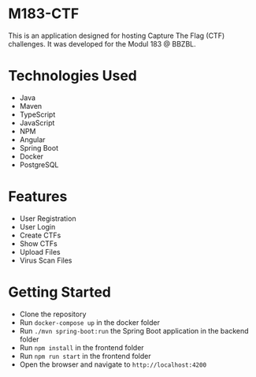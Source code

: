 # M183-CTF

This is an application designed for hosting Capture The Flag (CTF) challenges. 
It was developed for the Modul 183 @ BBZBL.
  
# Technologies Used

- Java
- Maven
- TypeScript
- JavaScript
- NPM
- Angular
- Spring Boot
- Docker
- PostgreSQL

# Features

- User Registration
- User Login
- Create CTFs
- Show CTFs
- Upload Files
- Virus Scan Files

# Getting Started

- Clone the repository
- Run `docker-compose up` in the docker folder
- Run `./mvn spring-boot:run` the Spring Boot application in the backend folder
- Run `npm install` in the frontend folder
- Run `npm run start` in the frontend folder
- Open the browser and navigate to `http://localhost:4200`

